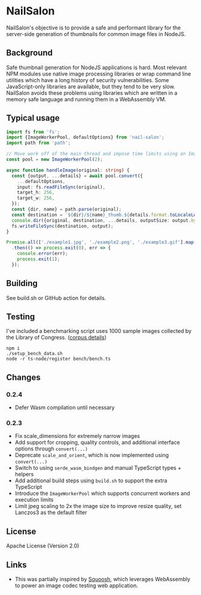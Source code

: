 # NailSalon

NailSalon's objective is to provide a safe and performant library for the server-side generation of thumbnails for common image files in NodeJS.

## Background

Safe thumbnail generation for NodeJS applications is hard. Most relevant NPM modules use native image processing libraries or wrap command line utilities which have a long history of security vulnerabilities. Some JavaScript-only libraries are available, but they tend to be very slow. NailSalon avoids these problems using libraries which are written in a memory safe language and running them in a WebAssembly VM.

## Typical usage
```typescript
import fs from 'fs';
import {ImageWorkerPool, defaultOptions} from 'nail-salon';
import path from 'path';

// Move work off of the main thread and impose time limits using an ImageWorkerPool
const pool = new ImageWorkerPool(2);

async function handleImage(original: string) {
  const {output, ...details} = await pool.convert({
    ...defaultOptions,
    input: fs.readFileSync(original),
    target_h: 256,
    target_w: 256,
  });
  const {dir, name} = path.parse(original);
  const destination = `${dir}/${name}_thumb.${details.format.toLocaleLowerCase()}`;
  console.dir({original, destination, ...details, outputSize: output.byteLength});
  fs.writeFileSync(destination, output);
}

Promise.all(['./example1.jpg', './example2.png', './example3.gif'].map(handleImage))
  .then(() => process.exit(0), err => {
    console.error(err);
    process.exit(1);
  });
```

## Building
See build.sh or GitHub action for details.

## Testing
I've included a benchmarking script uses 1000 sample images collected by the Library of Congress. ([corpus details](https://lclabspublicdata.s3.us-east-2.amazonaws.com/lcwa_gov_image_README.txt))

```shell
npm i
./setup_bench_data.sh
node -r ts-node/register bench/bench.ts
```

## Changes
### 0.2.4
* Defer Wasm compilation until necessary

### 0.2.3
* Fix scale_dimensions for extremely narrow images
* Add support for cropping, quality controls, and additional interface options through `convert(...)`
* Deprecate `scale_and_orient`, which is now implemented using `convert(...)`
* Switch to using `serde_wasm_bindgen` and manual TypeScript types + helpers
* Add additional build steps using `build.sh` to support the extra TypeScript
* Introduce the `ImageWorkerPool` which supports concurrent workers and execution limits
* Limit jpeg scaling to 2x the image size to improve resize quality, set Lanczos3 as the default filter

## License
Apache License (Version 2.0)

## Links
 * This was partially inspired by [Squoosh](https://squoosh.app/), which leverages WebAssembly to power an image codec testing web application.
